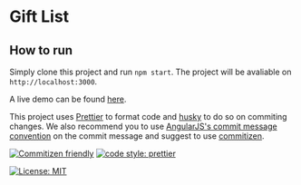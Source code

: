 # Gift List

## How to run

Simply clone this project and run `npm start`.
The project will be avaliable on `http://localhost:3000`.

A live demo can be found [here](https://gift-list.luluanacarla.now.sh/).

This project uses [Prettier](https://prettier.io/) to format code and [husky](https://github.com/typicode/husky) to do so on commiting changes. We also recommend you to use [AngularJS's commit message convention](https://github.com/angular/angular.js/blob/master/DEVELOPERS.md#-git-commit-guidelines)
on the commit message and suggest to use [commitizen](https://github.com/commitizen/cz-cli).

[![Commitizen friendly](https://img.shields.io/badge/commitizen-friendly-brightgreen.svg)](http://commitizen.github.io/cz-cli/)
[![code style: prettier](https://img.shields.io/badge/code_style-prettier-ff69b4.svg?style=flat-square)](https://github.com/prettier/prettier)

[![License: MIT](https://img.shields.io/badge/License-MIT-yellow.svg)](https://opensource.org/licenses/MIT)
